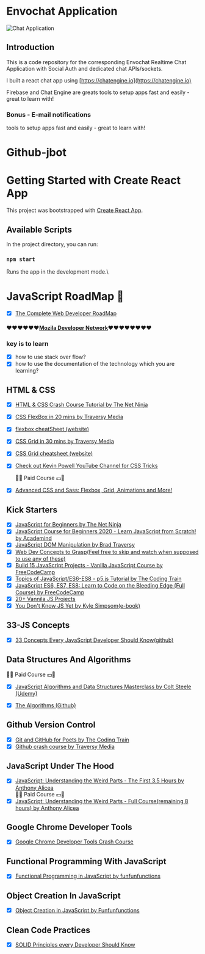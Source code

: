 # Envochat Application

![Chat Application](https://i.ibb.co/GJwyy9m/Bv9-Js3-QLOLY-HD.jpg)

## Introduction

This is a code repository for the corresponding Envochat Realtime Chat Application with Social Auth and dedicated chat APIs/sockets.

I built a react chat app using [https://chatengine.io](https://chatengine.io)

Firebase and Chat Engine are greats tools to setup apps fast and easily - great to learn with!

### Bonus - E-mail notifications

tools to setup apps fast and easily - great to learn with!



# Github-jbot

# Getting Started with Create React App

This project was bootstrapped with [Create React App](https://github.com/facebook/create-react-app).

## Available Scripts

In the project directory, you can run:

### `npm start`

Runs the app in the development mode.\
# JavaScript RoadMap :rocket:

- [x] [The Complete Web Developer RoadMap](https://medium.com/hackernoon/the-2019-web-developer-roadmap-ab89ac3c380e)

#### ❤❤❤❤❤❤[Mozila Developer Network](https://developer.mozilla.org/en-US/docs/Web/JavaScript)❤❤❤❤❤❤❤❤

### key is to learn
- [x] how to use stack over flow?
- [x] how to use the documentation of the technology which you are learning?

## HTML & CSS              
                  
- [x] [HTML & CSS Crash Course Tutorial by The Net Ninja](https://www.youtube.com/playlist?list=PL4cUxeGkcC9ivBf_eKCPIAYXWzLlPAm6G)   
- [x] [CSS FlexBox in 20 mins by Traversy Media](https://www.youtube.com/watch?v=JJSoEo8JSnc)
- [x] [flexbox cheatSheet (website)](http://flexbox.malven.co/)
- [x] [CSS Grid in 30 mins by Traversy Media](https://www.youtube.com/watch?v=jV8B24rSN5o)
- [x] [CSS Grid cheatsheet (website)](http://grid.malven.co/)
- [x] [Check out Kevin Powell YouTube Channel for CSS Tricks](https://www.youtube.com/user/KepowOb)             

     🤑💵 Paid Course 💵🤑                

- [x] [Advanced CSS and Sass: Flexbox, Grid, Animations and More!](https://www.udemy.com/share/101WkwCUcdcV9WQnQ=/)             


## Kick Starters

- [x] [JavaScript for Beginners by The Net Ninja](https://www.youtube.com/playlist?list=PL4cUxeGkcC9i9Ae2D9Ee1RvylH38dKuET)
- [x] [JavaScript Course for Beginners 2020 - Learn JavaScript from Scratch! by Academind](https://youtu.be/2qDywOS7VAc)
- [x] [JavaScript DOM Manipulation by Brad Traversy](https://www.youtube.com/playlist?list=PLjEBqWnjXGvaieUGAESixHWNiE2u4eR5K)
- [x] [Web Dev Concepts to Grasp(Feel free to skip and watch when supposed to use any of these)](https://www.youtube.com/playlist?list=PLjEBqWnjXGvb4ZvWLpHVmi-JwqcqFlufn)
- [x] [Build 15 JavaScript Projects - Vanilla JavaScript Course by FreeCodeCamp](https://www.youtube.com/watch?v=3PHXvlpOkf4)
- [x] [Topics of JavaScript/ES6-ES8 - p5.js Tutorial by The Coding Train](https://www.youtube.com/playlist?list=PLRqwX-V7Uu6YgpA3Oht-7B4NBQwFVe3pr)
- [x] [JavaScript ES6, ES7, ES8: Learn to Code on the Bleeding Edge (Full Course) by FreeCodeCamp](https://youtu.be/nZ1DMMsyVyI)
- [x] [20+ Vannila JS Projects](https://www.youtube.com/playlist?list=PLjEBqWnjXGvbNIcb43GeVx8q8mpeUYe3X)
- [x] [You Don't Know JS Yet by Kyle Simpsom(e-book)](https://github.com/getify/You-Dont-Know-JS)

## 33-JS Concepts
- [x] [33 Concepts Every JavaScript Developer Should Know(github)](https://github.com/leonardomso/33-js-concepts)

## Data Structures And Algorithms     

   🤑💵 Paid Course 💵🤑             
 - [x] [JavaScript Algorithms and Data Structures Masterclass by Colt Steele (Udemy)](https://www.udemy.com/course/js-algorithms-and-data-structures-masterclass/)
 - [x] [The Algorithms (Github)](https://github.com/TheAlgorithms/Javascript)


## Github Version Control

 - [x] [Git and GitHub for Poets by The Coding Train](https://www.youtube.com/playlist?list=PLRqwX-V7Uu6ZF9C0YMKuns9sLDzK6zoiV)
 - [x] [Github crash course by Traversy Media](https://www.youtube.com/watch?v=SWYqp7iY_Tc)
 
## JavaScript Under The Hood
 - [x] [JavaScript: Understanding the Weird Parts - The First 3.5 Hours by Anthony Alicea](https://www.youtube.com/watch?v=Bv_5Zv5c-Ts)                             
   🤑💵 Paid Course 💵🤑                               
 - [x] [JavaScript: Understanding the Weird Parts - Full Course(remaining 8 hours) by Anthony Alicea](https://www.udemy.com/share/101XjU/)
 
## Google Chrome Developer Tools
 - [x] [Google Chrome Developer Tools Crash Course](https://www.youtube.com/watch?v=x4q86IjJFag)
 
 
## Functional Programming With JavaScript
 - [x] [Functional Programming in JavaScript by funfunfunctions](https://www.youtube.com/playlist?list=PL0zVEGEvSaeEd9hlmCXrk5yUyqUag-n84)
 
## Object Creation In JavaScript
 - [x] [Object Creation in JavaScript by Funfunfunctions](https://www.youtube.com/playlist?list=PL0zVEGEvSaeHBZFy6Q8731rcwk0Gtuxub)
 
## Clean Code Practices
 - [x] [SOLID Principles every Developer Should Know](https://blog.bitsrc.io/solid-principles-every-developer-should-know-b3bfa96bb688)
 
